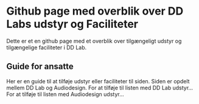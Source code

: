 # Github page med overblik over DD Labs udstyr og Faciliteter
Dette er et en github page med et overblik over tilgængeligt udstyr og tilgængelige faciliteter i DD Lab.

## Guide for ansatte
Her er en guide til at tilføje udstyr eller faciliteter til siden.
Siden er opdelt mellem DD Lab og Audiodesign.
For at tilføje til listen med DD Lab udstyr...
For at tilføje til listen med Audiodesign udstyr...
